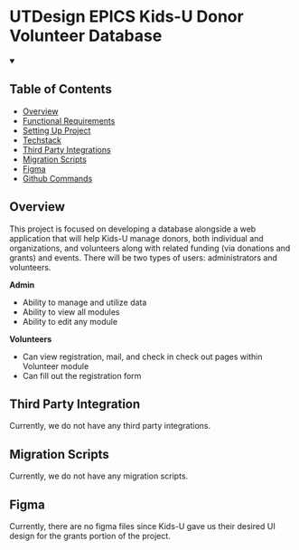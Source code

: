 # UTDesign EPICS Kids-U Donor Volunteer Database

<!-- markdownlint-disable-next-line MD033 -->
<details open><summary><h2>Table of Contents</h2></summary>

- [Overview](#overview)
- [Functional Requirements](docs/functionalRequirements.md)
- [Setting Up Project](docs/setUpProject.md)
- [Techstack](docs/techstack.md)
- [Third Party Integrations](#third-party-integration)
- [Migration Scripts](#migration-scripts)
- [Figma](#figma)
- [Github Commands](docs/githubcommands.md)

</details>

## Overview

This project is focused on developing a database alongside a web application that will help Kids-U manage donors, both individual and organizations, and volunteers along with related funding (via donations and grants) and events. There will be two types of users: administrators and volunteers.

**Admin**
- Ability to manage and utilize data
- Ability to view all modules
- Ability to edit any module

**Volunteers**
- Can view registration, mail, and check in check out pages within Volunteer module
- Can fill out the registration form

## Third Party Integration

Currently, we do not have any third party integrations.

## Migration Scripts

Currently, we do not have any migration scripts.

## Figma

Currently, there are no figma files since Kids-U gave us their desired UI design for the grants portion of the project.
